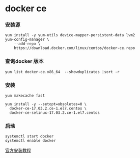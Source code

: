 # docker ce

### 安装源
```
yum install -y yum-utils device-mapper-persistent-data lvm2
yum-config-manager \
    --add-repo \
    https://download.docker.com/linux/centos/docker-ce.repo
```

### 查询docker 版本
```
yum list docker-ce.x86_64  --showduplicates |sort -r
```

### 安装
```
yum makecache fast

yum install -y --setopt=obsoletes=0 \
  docker-ce-17.03.2.ce-1.el7.centos \
  docker-ce-selinux-17.03.2.ce-1.el7.centos
```

### 启动
```
systemctl start docker
systemctl enable docker
```
[官方安装教程](https://docs.docker.com/install/linux/docker-ce/centos/#prerequisites)
